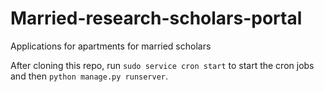 # Married-research-scholars-portal
Applications for apartments for married scholars

After cloning this repo, run `sudo service cron start` to start the cron jobs and then `python manage.py runserver`.
